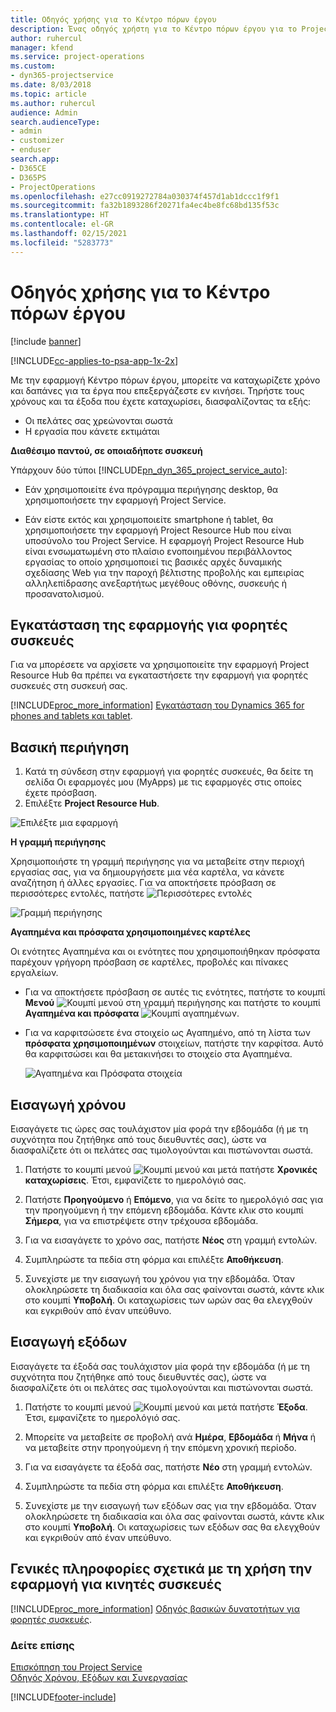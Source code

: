 ```yaml
---
title: Οδηγός χρήσης για το Κέντρο πόρων έργου
description: Ένας οδηγός χρήστη για το Κέντρο πόρων έργου για το Project Service
author: ruhercul
manager: kfend
ms.service: project-operations
ms.custom:
- dyn365-projectservice
ms.date: 8/03/2018
ms.topic: article
ms.author: ruhercul
audience: Admin
search.audienceType:
- admin
- customizer
- enduser
search.app:
- D365CE
- D365PS
- ProjectOperations
ms.openlocfilehash: e27cc0919272784a030374f457d1ab1dccc1f9f1
ms.sourcegitcommit: fa32b1893286f20271fa4ec4be8fc68bd135f53c
ms.translationtype: HT
ms.contentlocale: el-GR
ms.lasthandoff: 02/15/2021
ms.locfileid: "5283773"
---
```

# <a name="user-guide-for-project-resource-hub"></a>Οδηγός χρήσης για το Κέντρο πόρων έργου

[!include [banner](../includes/psa-now-project-operations.md)]

[!INCLUDE[cc-applies-to-psa-app-1x-2x](../includes/cc-applies-to-psa-app-1x-2x.md)]

Με την εφαρμογή Κέντρο πόρων έργου, μπορείτε να καταχωρίζετε χρόνο και δαπάνες για τα έργα που επεξεργάζεστε εν κινήσει. Τηρήστε τους χρόνους και τα έξοδα που έχετε καταχωρίσει, διασφαλίζοντας τα εξής:

- Οι πελάτες σας χρεώνονται σωστά
- Η εργασία που κάνετε εκτιμάται

**Διαθέσιμο παντού, σε οποιαδήποτε συσκευή**

Υπάρχουν δύο τύποι [!INCLUDE[pn_dyn_365_project_service_auto](../includes/pn-dyn-365-project-service-auto.md)]: 

- Εάν χρησιμοποιείτε ένα πρόγραμμα περιήγησης desktop, θα χρησιμοποιήσετε την εφαρμογή Project Service. 

- Εάν είστε εκτός και χρησιμοποιείτε smartphone ή tablet, θα χρησιμοποιήσετε την εφαρμογή Project Resource Hub που είναι υποσύνολο του Project Service. Η εφαρμογή Project Resource Hub είναι ενσωματωμένη στο πλαίσιο ενοποιημένου περιβάλλοντος εργασίας το οποίο χρησιμοποιεί τις βασικές αρχές δυναμικής σχεδίασης Web για την παροχή βέλτιστης προβολής και εμπειρίας αλληλεπίδρασης ανεξαρτήτως μεγέθους οθόνης, συσκευής ή προσανατολισμού. 


## <a name="install-the-mobile-app"></a>Εγκατάσταση της εφαρμογής για φορητές συσκευές
Για να μπορέσετε να αρχίσετε να χρησιμοποιείτε την εφαρμογή Project Resource Hub θα πρέπει να εγκαταστήσετε την εφαρμογή για φορητές συσκευές στη συσκευή σας. 

[!INCLUDE[proc_more_information](../includes/proc-more-information.md)] [Εγκατάσταση του Dynamics 365 for phones and tablets και tablet](https://docs.microsoft.com/dynamics365/mobile-app/install-dynamics-365-for-phones-and-tablets).

## <a name="basic-navigation"></a>Βασική περιήγηση
1.  Κατά τη σύνδεση στην εφαρμογή για φορητές συσκευές, θα δείτε τη σελίδα Οι εφαρμογές μου (MyApps) με τις εφαρμογές στις οποίες έχετε πρόσβαση. 
2.  Επιλέξτε **Project Resource Hub**.

![Επιλέξτε μια εφαρμογή](media/chooseApp_1.png "Επιλέξτε μια εφαρμογή")

**Η γραμμή περιήγησης**

Χρησιμοποιήστε τη γραμμή περιήγησης για να μεταβείτε στην περιοχή εργασίας σας, για να δημιουργήσετε μια νέα καρτέλα, να κάνετε αναζήτηση ή άλλες εργασίες. Για να αποκτήσετε πρόσβαση σε περισσότερες εντολές, πατήστε ![Περισσότερες εντολές](media/MoreButton.png "Κουμπί Περισσότερα")

![Γραμμή περιήγησης](media/NavBar_2.png "Γραμμή περιήγησης")

**Αγαπημένα και πρόσφατα χρησιμοποιημένες καρτέλες**

Οι ενότητες Αγαπημένα και οι ενότητες που χρησιμοποιήθηκαν πρόσφατα παρέχουν γρήγορη πρόσβαση σε καρτέλες, προβολές και πίνακες εργαλείων. 

- Για να αποκτήσετε πρόσβαση σε αυτές τις ενότητες, πατήστε το κουμπί **Μενού** ![Κουμπί μενού](media/MenuButton.png "Κουμπί μενού") στη γραμμή περιήγησης και πατήστε το κουμπί **Αγαπημένα και πρόσφατα** ![Κουμπί αγαπημένων](media/FavButton.png "Κουμπί Αγαπημένα").

- Για να καρφιτσώσετε ένα στοιχείο ως Αγαπημένο, από τη λίστα των **πρόσφατα χρησιμοποιημένων** στοιχείων, πατήστε την καρφίτσα. Αυτό θα καρφιτσώσει και θα μετακινήσει το στοιχείο στα Αγαπημένα.

  ![Αγαπημένα και Πρόσφατα στοιχεία](media/Favs_3.png "Αγαπημένα και Πρόσφατα στοιχεία")
 
## <a name="enter-time"></a>Εισαγωγή χρόνου
Εισαγάγετε τις ώρες σας τουλάχιστον μία φορά την εβδομάδα (ή με τη συχνότητα που ζητήθηκε από τους διευθυντές σας), ώστε να διασφαλίζετε ότι οι πελάτες σας τιμολογούνται και πιστώνονται σωστά.

1. Πατήστε το κουμπί μενού ![Κουμπί μενού](media/MenuButton.png "Κουμπί μενού") και μετά πατήστε **Χρονικές καταχωρίσεις**. Έτσι, εμφανίζετε το ημερολόγιό σας.

2. Πατήστε **Προηγούμενο** ή **Επόμενο**, για να δείτε το ημερολόγιό σας για την προηγούμενη ή την επόμενη εβδομάδα. Κάντε κλικ στο κουμπί **Σήμερα**, για να επιστρέψετε στην τρέχουσα εβδομάδα.

3. Για να εισαγάγετε το χρόνο σας, πατήστε **Νέος** στη γραμμή εντολών. 

4. Συμπληρώστε τα πεδία στη φόρμα και επιλέξτε **Αποθήκευση**.

5. Συνεχίστε με την εισαγωγή του χρόνου για την εβδομάδα. Όταν ολοκληρώσετε τη διαδικασία και όλα σας φαίνονται σωστά, κάντε κλικ στο κουμπί **Υποβολή**. Οι καταχωρίσεις των ωρών σας θα ελεγχθούν και εγκριθούν από έναν υπεύθυνο.

## <a name="enter-expenses"></a>Εισαγωγή εξόδων 
Εισαγάγετε τα έξοδά σας τουλάχιστον μία φορά την εβδομάδα (ή με τη συχνότητα που ζητήθηκε από τους διευθυντές σας), ώστε να διασφαλίζετε ότι οι πελάτες σας τιμολογούνται και πιστώνονται σωστά.

1. Πατήστε το κουμπί μενού ![Κουμπί μενού](media/MenuButton.png "Κουμπί μενού") και μετά πατήστε **Έξοδα**. Έτσι, εμφανίζετε το ημερολόγιό σας.

2. Μπορείτε να μεταβείτε σε προβολή ανά **Ημέρα**, **Εβδομάδα** ή **Μήνα** ή να μεταβείτε στην προηγούμενη ή την επόμενη χρονική περίοδο. 

3. Για να εισαγάγετε τα έξοδά σας, πατήστε **Νέο** στη γραμμή εντολών. 

4. Συμπληρώστε τα πεδία στη φόρμα και επιλέξτε **Αποθήκευση**.

5. Συνεχίστε με την εισαγωγή των εξόδων σας για την εβδομάδα. Όταν ολοκληρώσετε τη διαδικασία και όλα σας φαίνονται σωστά, κάντε κλικ στο κουμπί **Υποβολή**. Οι καταχωρίσεις των εξόδων σας θα ελεγχθούν και εγκριθούν από έναν υπεύθυνο.

## <a name="general-information-on-how-to-use-the-mobile-app"></a>Γενικές πληροφορίες σχετικά με τη χρήση την εφαρμογή για κινητές συσκευές 
[!INCLUDE[proc_more_information](../includes/proc-more-information.md)] [Οδηγός βασικών δυνατοτήτων για φορητές συσκευές](https://docs.microsoft.com/dynamics365/mobile-app/dynamics-365-phones-tablets-users-guide).

### <a name="see-also"></a>Δείτε επίσης  
 [Επισκόπηση του Project Service](../psa/overview.md)   
 [Οδηγός Χρόνου, Εξόδων και Συνεργασίας](../psa/time-expense-collaboration-guide.md)   
 


[!INCLUDE[footer-include](../includes/footer-banner.md)]